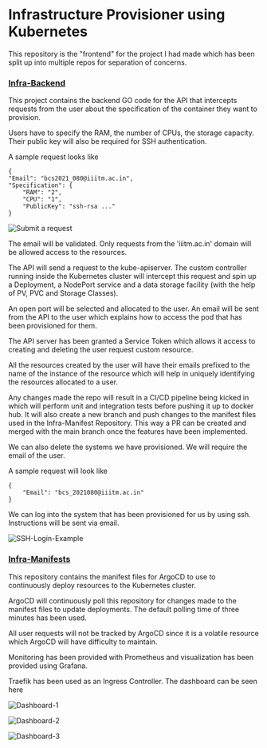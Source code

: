 
# Infrastructure Provisioner using Kubernetes

This repository is the "frontend" for the project I had made which has been split up into multiple repos for separation of concerns.

### [Infra-Backend](https://github.com/Jay179-sudo/Infra-Backend)
This project contains the backend GO code for the API that intercepts requests from the user about the specification of the container they want to provision.

Users have to specify the RAM, the number of CPUs, the storage capacity. Their public key will also be required for SSH authentication.

A sample request looks like

    {
	"Email": "bcs2021_080@iiitm.ac.in",
	"Specification": {
		"RAM": "2",
		"CPU": "1",
		"PublicKey": "ssh-rsa ..."
	}
	 
![Submit a request](https://drive.google.com/file/d/1vJrluff0mPz7XB7ZTZUJ7Gzj32DxiZzg/view?usp=sharing)
   
The email will be validated. Only requests from the 'iiitm.ac.in' domain will be allowed access to the resources.

The API will send a request to the kube-apiserver. The custom controller running inside the Kubernetes cluster will intercept this request and spin up a Deployment, a NodePort service and a data storage facility (with the help of PV, PVC and Storage Classes).

An open port will be selected and allocated to the user. An email will be sent from the API to the user which explains how to access the pod that has been provisioned for them.

The API server has been granted a Service Token which allows it access to creating and deleting the user request custom resource.

All the resources created by the user will  have their emails prefixed to the name of the instance of the resource which will help in uniquely identifying the resources allocated to a user.

Any changes made the repo will result in a CI/CD pipeline being kicked in which will perform unit and integration tests before pushing it up to docker hub. It will also create a new branch and push changes to the manifest files used in the Infra-Manifest Repository. This way a PR can be created and merged with the main branch once the features have been implemented. 

We can also delete the systems we have provisioned. We will require the email of the user. 

A sample request will look like 

   
	{
		"Email": "bcs_2021080@iiitm.ac.in"
	}

We can log into the system that has been provisioned for us by using ssh. Instructions will be sent via email.

![SSH-Login-Example](https://drive.google.com/file/d/1J0-tds7jJievAgvUdzxEzXLn5aHSs3ek/view?usp=sharing)
### [Infra-Manifests](https://github.com/Jay179-sudo/Infra-Manifests)


This repository contains the manifest files for ArgoCD to use to continuously deploy resources to the Kubernetes cluster. 

ArgoCD will continuously poll this repository for changes made to the manifest files to update deployments. The default polling time of three minutes has been used.

All user requests will not be tracked by ArgoCD since it is a volatile resource which ArgoCD will have difficulty to maintain.

Monitoring has been provided with Prometheus and visualization has been provided using Grafana. 

Traefik has been used as an Ingress Controller. 
The dashboard can be seen here

![Dashboard-1](https://drive.google.com/file/d/19lYGLH8KrbEkCZjTfZfapcoy877WaPIq/view?usp=sharing)

![Dashboard-2](https://drive.google.com/file/d/1zC7_lWX1qK9BsMMl_h6Dv5LXnrHfCOo1/view?usp=sharing)

![Dashboard-3](https://drive.google.com/file/d/1svzpBuxZ9bKlu6kvNeX8OQLSBxW6welj/view?usp=sharing)


